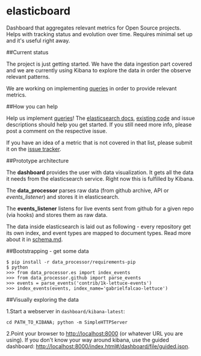 elasticboard
============

Dashboard that aggregates relevant metrics for Open Source projects. Helps with tracking status and evolution over time. Requires minimal set up and it's useful right away.


##Current status

The project is just getting started. We have the data ingestion part covered and we are currently using Kibana to explore the data in order the observe relevant patterns.

We are working on implementing [queries](https://github.com/uberVU/elasticboard/issues?labels=query&page=1&state=open) in order to provide relevant metrics.

##How you can help

Help us implement [queries](https://github.com/uberVU/elasticboard/issues?labels=query&page=1&state=open)! The [elasticsearch docs](http://www.elasticsearch.org/guide/en/elasticsearch/reference/current/search.html), [existing code](https://github.com/uberVU/elasticboard/blob/master/data_processor/queries.py) and issue descriptions should help you get started. If you still need more info, please post a comment on the respective issue.

If you have an idea of a metric that is not covered in that list, please submit it on the [issue tracker](https://github.com/uberVU/elasticboard/issues).


##Prototype architecture

The **dashboard** provides the user with data visualization. It gets all the
data it needs from the elasticsearch service. Right now this is fulfilled by
Kibana.

The **data_processor** parses raw data (from github archive, API or *events_listener*)
and stores it in elasticsearch.

The **events_listener** listens for live events sent from github for a given repo
(via hooks) and stores them as raw data.


The data inside elasticsearch is laid out as following - every repository get its own index, and event types are mapped to document types. Read more about it in [schema.md](https://github.com/uberVU/elasticboard/blob/master/schema.md).


##Bootstrapping - get some data

	$ pip install -r data_processor/requirements-pip
    $ python
    >>> from data_processor.es import index_events
    >>> from data_processor.github import parse_events
    >>> events = parse_events('contrib/1k-lettuce-events')
    >>> index_events(events, index_name='gabrielfalcao-lettuce')


##Visually exploring the data

1.Start a webserver in `dashboard/kibana-latest`:

    cd PATH_TO_KIBANA; python -m SimpleHTTPServer


2.Point your browser to [http://localhost:8000](http://localhost:8000) (or whatever URL you are using).
If you don't know your way around kibana, use the guided dashboard: 
[http://localhost:8000/index.html#/dashboard/file/guided.json](http://localhost:8000/index.html#/dashboard/file/guided.json).

